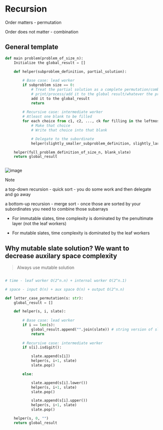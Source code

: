 # Recursion

Order matters - permutation

Order does not matter - combination

## General template

```python
def main problem(problem_of_size_n):
    Initialize the global_result = []

    def helper(subproblem_definition, partial_solution):
    
        # Base case: lead worker
        if subproblem size == 0:
            # Treat the partial solution as a complete permutation/combination
            # print/process/add it to the global result/whatever the problem wants you to do
            add it to the global_result
            return
    
        # Recursive case: intermediate worker
        # Atleast one blank to be filled
        for each choice from c1, c2, ..., ck for filling in the leftmost blank:
            # Make that choice
            # Write that choice into that blank

            # Delegate to the subordinate
            helper(slightly_smaller_subproblem_definition, slightly_larger_partial_solution)

    helper(full_problem_definition_of_size_n, blank_slate)
    return global_result
  
```


![image](https://github.com/user-attachments/assets/77810959-4e95-4a80-88e9-17c552df4c69)


> [!NOTE]
> a top-down recursion - quick sort - you do some work and then delegate and go away
> 
> a bottom-up recursion - merge sort - once those are sorted by your subordinates you need to combine those subarrays


- For immutable slates, time complexity is dominated by the penultimate layer (not the leaf workers)

- For mutable slates, time complexity is dominated by the leaf workers


## Why mutable slate solution? We want to decrease auxilary space complexity

> Always use mutable solution

```python

# time - leaf worker O(2^n.n) + internal worker O(2^n.1)

# space - input O(n) + aux space O(n) + output O(2^n.n)

def letter_case_permutation(s: str):
    global_result = []

    def helper(s, i, slate):
    
        # Base case: lead worker
        if i == len(s):
            global_result.append("".join(slate)) # string version of slate contents (just copying contents to global result)
            return
    
        # Recursive case: intermediate worker
        if s[i].isdigit():

            slate.append(s[i])
            helper(s, i+1, slate)
            slate.pop()

        else:

            slate.append(s[i].lower())
            helper(s, i+1, slate)
            slate.pop()

            slate.append(s[i].upper())
            helper(s, i+1, slate)
            slate.pop()

    helper(s, 0, "")
    return global_result
```
